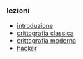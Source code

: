 ### lezioni
- [introduzione](http://albertoferrari.github.io/crittografia/lezioni/cr-00-crittografia_introduzione.pdf)
- [crittografia classica](http://albertoferrari.github.io/crittografia/lezioni/cr-01-crittografia_classica.pdf)
- [crittografia moderna](http://albertoferrari.github.io/crittografia/lezioni/cr-02-crittografia_moderna.pdf)
- [hacker](http://albertoferrari.github.io/crittografia/lezioni/cr-03-hacker.pdf)

